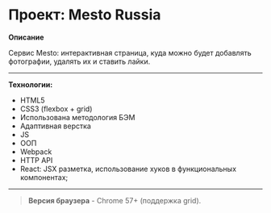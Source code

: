 # Проект: Mesto Russia

**Описание** 

Сервис Mesto: интерактивная страница, куда можно будет добавлять фотографии, удалять их и ставить лайки.

____

**Технологии:** 
* HTML5
* CSS3 (flexbox + grid)
* Использована методология БЭМ
* Адаптивная верстка
* JS
* ООП
* Webpack
* HTTP API
* React:
 JSX разметка,
 использование хуков в функциональных компонентах;
-----
>**Версия браузера** - Chrome 57+ (поддержка grid).

